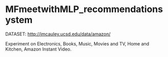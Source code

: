 # MFmeetwithMLP_recommendationsystem


DATASET:
http://jmcauley.ucsd.edu/data/amazon/

Experiment on Electronics, Books, Music, Movies and TV, Home and Kitchen, Amazon Instant Video.
